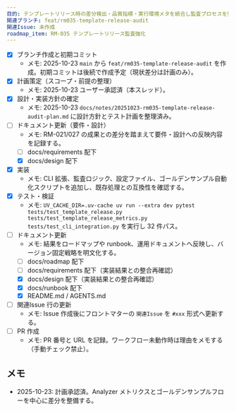 ```yaml
---
目的: テンプレートリリース時の差分検出・品質指標・実行環境メタを統合し監査プロセスを強化する
関連ブランチ: feat/rm035-template-release-audit
関連Issue: 未作成
roadmap_item: RM-035 テンプレートリリース監査強化
---
```


- [x] ブランチ作成と初期コミット
  - メモ: 2025-10-23 `main` から `feat/rm035-template-release-audit` を作成。初期コミットは後続で作成予定（現状差分は計画のみ）。
- [x] 計画策定（スコープ・前提の整理）
  - メモ: 2025-10-23 ユーザー承認済（本スレッド）。
- [x] 設計・実装方針の確定
  - メモ: 2025-10-23 `docs/notes/20251023-rm035-template-release-audit-plan.md` に設計方針とテスト計画を整理済み。
- [ ] ドキュメント更新（要件・設計）
  - メモ: RM-021/027 の成果との差分を踏まえて要件・設計への反映内容を記録する。
  - [ ] docs/requirements 配下
  - [x] docs/design 配下
- [x] 実装
  - メモ: CLI 拡張、監査ロジック、設定ファイル、ゴールデンサンプル自動化スクリプトを追加し、既存処理との互換性を確認する。
- [x] テスト・検証
  - メモ: `UV_CACHE_DIR=.uv-cache uv run --extra dev pytest tests/test_template_release.py tests/test_template_release_metrics.py tests/test_cli_integration.py` を実行し 32 件パス。
- [ ] ドキュメント更新
  - メモ: 結果をロードマップや runbook、運用ドキュメントへ反映し、バージョン固定戦略を明文化する。
  - [ ] docs/roadmap 配下
  - [ ] docs/requirements 配下（実装結果との整合再確認）
  - [x] docs/design 配下（実装結果との整合再確認）
  - [x] docs/runbook 配下
  - [x] README.md / AGENTS.md
- [ ] 関連Issue 行の更新
  - メモ: Issue 作成後にフロントマターの `関連Issue` を `#xxx` 形式へ更新する。
- [ ] PR 作成
  - メモ: PR 番号と URL を記録。ワークフロー未動作時は理由をメモする（手動チェック禁止）。

## メモ
- 2025-10-23: 計画承認済。Analyzer メトリクスとゴールデンサンプルフローを中心に差分を整備する。
